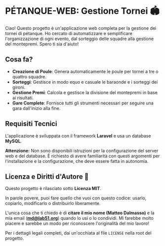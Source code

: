 # PÉTANQUE-WEB: Gestione Tornei 🏟️

Ciao! Questo progetto è un'applicazione web completa per la gestione dei tornei di pétanque. Ho cercato di automatizzare e semplificare l'organizzazione di ogni evento, dal sorteggio delle squadre alla gestione del montepremi. Spero ti sia d'aiuto!

## Cosa fa?

* **Creazione di Poule**: Genera automaticamente le poule per tornei a tre o quattro squadre.
* **Sorteggi**: Gestisce in modo equo e casuale le baraonde e i sorteggi dei gironi.
* **Gestione Premi**: Calcola e gestisce la divisione del montepremi in base ai risultati.
* **Gare Complete**: Fornisce tutti gli strumenti necessari per seguire una gara dall'inizio alla fine.

## Requisiti Tecnici

L'applicazione è sviluppata con il framework **Laravel** e usa un database **MySQL**.

**Attenzione:** Non sono disponibili istruzioni per la configurazione del server web e del database. È richiesto di avere familiarità con questi argomenti per l'installazione e la configurazione, che deve essere fatta in autonomia.

## Licenza e Diritti d'Autore 🤝

Questo progetto è rilasciato sotto **Licenza MIT**.

In parole povere, puoi fare quello che vuoi con questo codice: usarlo, copiarlo, modificarlo o distribuirlo liberamente.

L'unica cosa che ti chiedo è di **citare il mio nome (Matteo Dalmasso)** e la mia email (**md@lab51.org**) quando lo usi o lo condividi. Mi farebbe molto piacere e sarebbe un modo per riconoscere l'originalità del mio lavoro!

Per i dettagli legali completi, dai un'occhiata al file `LICENSE` nella root del progetto.
